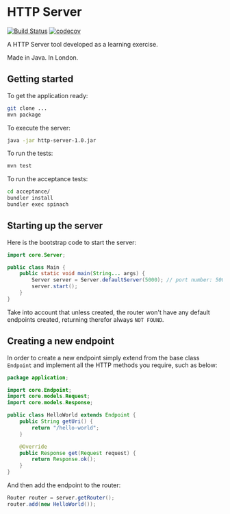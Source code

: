 # HTTP Server

[![Build Status](https://travis-ci.org/Manzanit0/HttpServer.svg?branch=master)](https://travis-ci.org/Manzanit0/HttpServer)
[![codecov](https://codecov.io/gh/Manzanit0/HttpServer/branch/master/graph/badge.svg)](https://codecov.io/gh/Manzanit0/HttpServer)

A HTTP Server tool developed as a learning exercise.

Made in Java. In London.

## Getting started

To get the application ready:
```bash
git clone ...
mvn package
```

To execute the server:
```bash
java -jar http-server-1.0.jar
```

To run the tests:
```bash
mvn test
```

To run the acceptance tests:
```bash
cd acceptance/
bundler install
bundler exec spinach
```

## Starting up the server

Here is the bootstrap code to start the server:

```java
import core.Server;

public class Main {
    public static void main(String... args) {
        Server server = Server.defaultServer(5000); // port number: 5000.
        server.start();
    }
}
```

Take into account that unless created, the router won't have any default endpoints created,
returning therefor always `NOT FOUND`.

## Creating a new endpoint

In order to create a new endpoint simply extend from the base class `Endpoint` and
implement all the HTTP methods you require, such as below:

```java
package application;

import core.Endpoint;
import core.models.Request;
import core.models.Response;

public class HelloWorld extends Endpoint {
    public String getUri() {
        return "/hello-world";
    }

    @Override
    public Response get(Request request) {
        return Response.ok();
    }
}

```

And then add the endpoint to the router:

```java
Router router = server.getRouter();
router.add(new HelloWorld());
```

